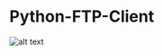 # Python-FTP-Client

![alt text](https://github.com/j3z-repos/Python-FTP-Client/blob/main/Commands.png)

